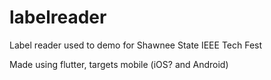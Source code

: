 # labelreader

Label reader used to demo for Shawnee State IEEE Tech Fest

Made using flutter, targets mobile (iOS? and Android)
